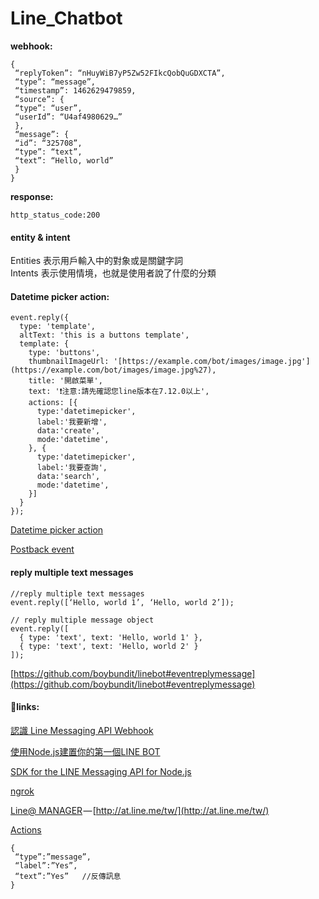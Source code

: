 # Line_Chatbot
**webhook:**

    {  
     “replyToken”: “nHuyWiB7yP5Zw52FIkcQobQuGDXCTA”,  
     “type”: “message”,  
     “timestamp”: 1462629479859,  
     “source”: {  
     “type”: “user”,  
     “userId”: “U4af4980629…”  
     },  
     “message”: {  
     “id”: “325708”,  
     “type”: “text”,  
     “text”: “Hello, world”  
     }  
    }

**response:**

    http_status_code:200

#### entity & intent

Entities 表示用戶輸入中的對象或是關鍵字詞   
Intents 表示使用情境，也就是使用者說了什麼的分類

#### Datetime picker action:

    event.reply({  
      type: 'template',  
      altText: 'this is a buttons template',  
      template: {  
        type: 'buttons',  
        thumbnailImageUrl: '[https://example.com/bot/images/image.jpg'](https://example.com/bot/images/image.jpg%27),  
        title: '開啟菜單',  
        text: '❗️注意:請先確認您line版本在7.12.0以上',  
        actions: [{  
          type:'datetimepicker',  
          label:'我要新增',  
          data:'create',  
          mode:'datetime',  
        }, {  
          type:'datetimepicker',  
          label:'我要查詢',  
          data:'search',  
          mode:'datetime',  
        }]  
      }  
    });

[Datetime picker action](https://developers.line.biz/en/reference/messaging-api/#datetime-picker-action)

[Postback event](https://developers.line.biz/en/reference/messaging-api/#postback-event)

#### reply multiple text messages

    //reply multiple text messages  
    event.reply([‘Hello, world 1’, ‘Hello, world 2’]);
    
    // reply multiple message object  
    event.reply([  
      { type: 'text', text: 'Hello, world 1' },  
      { type: 'text', text: 'Hello, world 2' }  
    ]);

[https://github.com/boybundit/linebot#eventreplymessage](https://github.com/boybundit/linebot#eventreplymessage)

#### 📎links:

[認識 Line Messaging API Webhook](https://ithelp.ithome.com.tw/articles/10193441)

[使用Node.js建置你的第一個LINE BOT](https://medium.com/pyradise/%E4%BD%BF%E7%94%A8node-js%E5%BB%BA%E7%BD%AE%E4%BD%A0%E7%9A%84%E7%AC%AC%E4%B8%80%E5%80%8Bline-bot-590b7ba7a28a)

[SDK for the LINE Messaging API for Node.js](https://github.com/boybundit/linebot)

[ngrok](https://ngrok.com/)

[Line@ MANAGER](https://ithelp.ithome.com.tw/articles/10195333) — [http://at.line.me/tw/](http://at.line.me/tw/)

[Actions](https://developers.line.biz/en/docs/messaging-api/actions/)

    {   
     “type”:”message”,  
     “label”:”Yes”,  
     “text”:”Yes”   //反傳訊息  
    }


